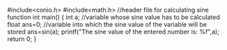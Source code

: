 #include<conio.h>
#include<math.h> //header file for calculating sine function
int main()
{
    int a; //variable whose sine value has to be calculated
    float ans=0; //variable into which the sine value of the variable will be stored
    ans=sin(a);
    printf("The sine value of the entered number is: %f",a);
return 0;
}
